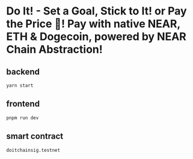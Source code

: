#  Do It!  - Set a Goal, Stick to It! or Pay the Price 💸! Pay with native NEAR, ETH & Dogecoin, powered by NEAR Chain Abstraction!


## backend

`yarn start`

## frontend 

`pnpm run dev`


## smart contract

`doitchainsig.testnet`
